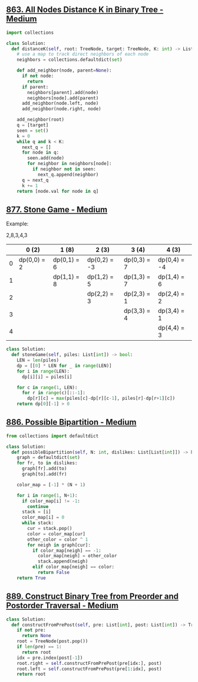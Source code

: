 ## [863. All Nodes Distance K in Binary Tree - Medium](https://leetcode.com/problems/all-nodes-distance-k-in-binary-tree/)

```python
import collections

class Solution:
  def distanceK(self, root: TreeNode, target: TreeNode, K: int) -> List[int]:
    # use a map to track direct neighbors of each node
    neighbors = collections.defaultdict(set)

    def add_neighbor(node, parent=None):
      if not node:
        return
      if parent:
        neighbors[parent].add(node)
        neighbors[node].add(parent)
      add_neighbor(node.left, node)
      add_neighbor(node.right, node)

    add_neighbor(root)
    q = [target]
    seen = set()
    k = 0
    while q and k < K:
      next_q = []
      for node in q:
        seen.add(node)
        for neighbor in neighbors[node]:
          if neighbor not in seen:
            next_q.append(neighbor)
      q = next_q
      k += 1
    return [node.val for node in q]
```

## [877. Stone Game - Medium](https://leetcode.com/problems/stone-game/)

Example:

2,8,3,4,3

|    | 0  (2)       | 1  (8)       | 2  (3)       | 3  (4)       | 4  (3)       |
|----|--------------|--------------|--------------|--------------|--------------|
| 0  | dp(0,0) = 2  | dp(0,1) = 6  | dp(0,2) = -3 | dp(0,3) = 7  | dp(0,4) = -4 |
| 1  |              | dp(1,1) = 8  | dp(1,2) = 5  | dp(1,3) = 7  | dp(1,4) = 6  |
| 2  |              |              | dp(2,2) = 3  | dp(2,3) = 1  | dp(2,4) = 2  |
| 3  |              |              |              | dp(3,3) = 4  | dp(3,4) = 1  |
| 4  |              |              |              |              | dp(4,4) = 3  |

```python
class Solution:
  def stoneGame(self, piles: List[int]) -> bool:
    LEN = len(piles)
    dp = [[0] * LEN for _ in range(LEN)]
    for i in range(LEN):
      dp[i][i] = piles[i]

    for c in range(1, LEN):
      for r in range(c)[::-1]:
        dp[r][c] = max(piles[c]-dp[r][c-1], piles[r]-dp[r+1][c])
    return dp[0][-1] > 0
```

## [886. Possible Bipartition - Medium](https://leetcode.com/problems/possible-bipartition/)

```python
from collections import defaultdict

class Solution:
  def possibleBipartition(self, N: int, dislikes: List[List[int]]) -> bool:
    graph = defaultdict(set)
    for fr, to in dislikes:
      graph[fr].add(to)
      graph[to].add(fr)

    color_map = [-1] * (N + 1)

    for i in range(1, N+1):
      if color_map[i] != -1:
        continue
      stack = [i]
      color_map[i] = 0
      while stack:
        cur = stack.pop()
        color = color_map[cur]
        other_color = color ^ 1
        for neigh in graph[cur]:
          if color_map[neigh] == -1:
            color_map[neigh] = other_color
            stack.append(neigh)
          elif color_map[neigh] == color:
            return False
    return True
```

## [889. Construct Binary Tree from Preorder and Postorder Traversal - Medium](https://leetcode.com/problems/construct-binary-tree-from-preorder-and-postorder-traversal/)

```python
class Solution:
  def constructFromPrePost(self, pre: List[int], post: List[int]) -> TreeNode:
    if not pre:
      return None
    root = TreeNode(post.pop())
    if len(pre) == 1:
      return root
    idx = pre.index(post[-1])
    root.right = self.constructFromPrePost(pre[idx:], post)
    root.left = self.constructFromPrePost(pre[1:idx], post)
    return root
```
